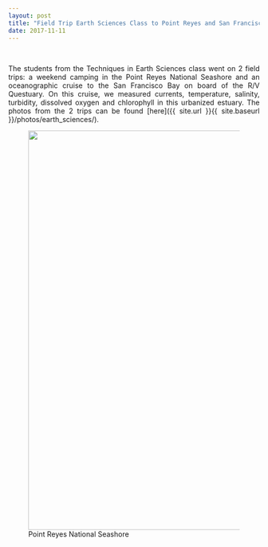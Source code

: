 ```yaml
---
layout: post
title: "Field Trip Earth Sciences Class to Point Reyes and San Francisco Bay"
date: 2017-11-11
---
```


<br>

<div style="text-align:justify" markdown="1">

The students from the Techniques in Earth Sciences class went on 2 field trips: a weekend camping in the Point Reyes National Seashore and an oceanographic cruise to the San Francisco Bay on board of the R/V Questuary. On this cruise, we measured currents, temperature, salinity, turbidity, dissolved oxygen and chlorophyll in this urbanized estuary. The photos from the 2 trips can be found [here]({{ site.url }}{{ site.baseurl }}/photos/earth_sciences/).

<figure>
<img src="{{ site.url }}{{ site.baseurl }}/images/Gallery/earth_sciences/IMG_20171111_153431394.jpg" width="800px" height="auto" />
<figcaption> Point Reyes National Seashore
</figcaption>
</figure>


<div>
